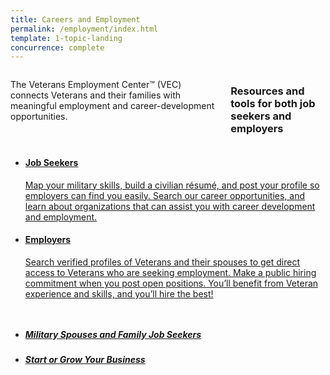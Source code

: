 ```yaml
---
title: Careers and Employment
permalink: /employment/index.html
template: 1-topic-landing
concurrence: complete
---
```


<div class="main" role="main">

<div class="section one">

<div class="primary">
<div class="row">
<div class="small-12 columns usa-content" markdown="1">


The Veterans Employment Center™ (VEC) connects Veterans and their families with meaningful employment and career-development opportunities.

### Resources and tools for both job seekers and employers


</div>
</div>
</div>

<div class="row">
<div class="small-12 columns">
<div class="section-nav">
<ul class="small-block-grid-1 medium-block-grid-2 cards small">

<li>
<a href="/employment/job-seekers/">
<h4 class="alternate">Job Seekers</h4>
<span>Map your military skills, build a civilian résumé, and post your profile so employers can find you easily. Search our career opportunities, and learn about organizations that can assist you with career development and employment.</span>
</a>
</li>

<li>
<a href="/employment/employers/">
<h4 class="alternate">Employers</h4>
<span>Search verified profiles of Veterans and their spouses to get direct access to Veterans who are seeking employment. Make a public hiring commitment when you post open positions. You’ll benefit from Veteran experience and skills, and you’ll hire the best!</span>
</a>
</li>

</ul>
</div>
</div>
</div>
</div>
</div>

<div class="navigation">
  <div class="row">
    <div class="small-12 columns">
      <ul class="va-nav-category">
        <li>
          <a href="/employment/job-seekers/family-members">
            <h5>
              Military Spouses and Family Job Seekers
            </h5>
          </a>
        </li>
        <li>
        	<a href="/employment/job-seekers/start">
        		<h5>
              Start or Grow Your Business
            </h5>
        	</a>
        </li>
      </ul>
    </div>
  </div>
</div>
